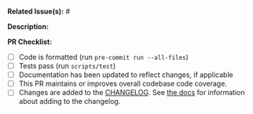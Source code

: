 **Related Issue(s):** #


**Description:**


**PR Checklist:**

- [ ] Code is formatted (run `pre-commit run --all-files`)
- [ ] Tests pass (run `scripts/test`)
- [ ] Documentation has been updated to reflect changes, if applicable
- [ ] This PR maintains or improves overall codebase code coverage.
- [ ] Changes are added to the [CHANGELOG](https://github.com/stac-utils/pystac/blob/main/CHANGELOG.md). See [the docs](https://pystac.readthedocs.io/en/latest/contributing.html#changelog) for information about adding to the changelog.
